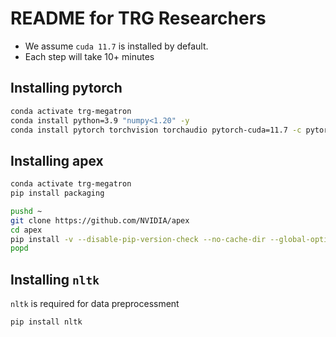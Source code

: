 # README for TRG Researchers

+ We assume `cuda 11.7` is installed by default.
+ Each step will take 10+ minutes

## Installing pytorch

```bash
conda activate trg-megatron
conda install python=3.9 "numpy<1.20" -y
conda install pytorch torchvision torchaudio pytorch-cuda=11.7 -c pytorch -c nvidia -y
```

## Installing apex

```bash
conda activate trg-megatron
pip install packaging

pushd ~
git clone https://github.com/NVIDIA/apex
cd apex
pip install -v --disable-pip-version-check --no-cache-dir --global-option="--cpp_ext" --global-option="--cuda_ext" ./
popd
```

## Installing `nltk`

`nltk` is required for data preprocessment

```bash
pip install nltk
```
